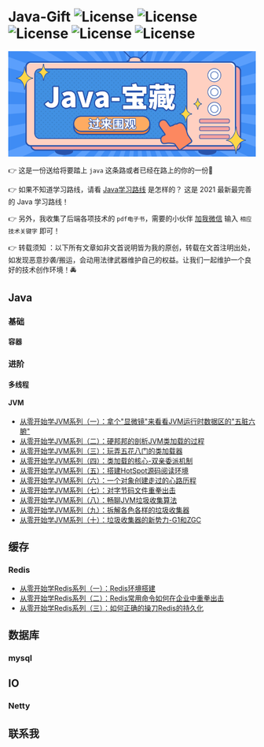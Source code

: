 # Java-Gift ![License](https://img.shields.io/badge/course-java-brightgreen) ![License](https://img.shields.io/badge/course-redis-orange) ![License](https://img.shields.io/badge/course-mysql-red) ![License](https://img.shields.io/badge/course-jvm-blue) ![License](https://img.shields.io/badge/course-thread-blueviolet)

![Java-宝藏](picture/Java-宝藏.png)

:point_right: 这是一份送给将要踏上 `java` 这条路或者已经在路上的你的一份:gift:

:point_right: 如果不知道学习路线，请看 [Java学习路线](doc/learn/Java学习路线.md) 是怎样的？ 这是 2021 最新最完善的 Java 学习路线！

:point_right: 另外，我收集了后端各项技术的 `pdf电子书`，需要的小伙伴 [加我微信](#联系我) 输入 `相应技术关键字` 即可！

:point_right: 转载须知 ：以下所有文章如非文首说明皆为我的原创，转载在文首注明出处，如发现恶意抄袭/搬运，会动用法律武器维护自己的权益。让我们一起维护一个良好的技术创作环境！:oncoming_police_car:

## Java

### 基础

#### 容器

### 进阶

#### 多线程

#### JVM

* [从零开始学JVM系列（一）：拿个"显微镜"来看看JVM运行时数据区的"五脏六腑"](doc/jvm/从零开始学JVM系列（一）：拿个"显微镜"来看看JVM运行时数据区的"五脏六腑".md)
* [从零开始学JVM系列（二）：硬邦邦的剖析JVM类加载的过程](doc/jvm/从零开始学JVM系列（二）：硬邦邦的剖析JVM类加载的过程.md)
* [从零开始学JVM系列（三）：玩弄五花八门的类加载器](doc/jvm/从零开始学JVM系列（三）：玩弄五花八门的类加载器.md)
* [从零开始学JVM系列（四）：类加载的核心-双亲委派机制](doc/jvm/从零开始学JVM系列（四）：类加载的核心-双亲委派机制.md)
* [从零开始学JVM系列（五）：搭建HotSpot源码阅读环境](doc/jvm/从零开始学JVM系列（五）：搭建HotSpot源码阅读环境.md)
* [从零开始学JVM系列（六）：一个对象创建走过的心路历程](doc/jvm/从零开始学JVM系列（六）：一个对象创建走过的心路历程.md)
* [从零开始学JVM系列（七）：对字节码文件重拳出击](doc/jvm/从零开始学JVM系列（七）：对字节码文件重拳出击.md)
* [从零开始学JVM系列（八）：畅聊JVM垃圾收集算法](doc/jvm/从零开始学JVM系列（八）：畅聊JVM垃圾收集算法.md)
* [从零开始学JVM系列（九）：拆解各色各样的垃圾收集器](doc/jvm/从零开始学JVM系列（九）：拆解各色各样的垃圾收集器.md)
* [从零开始学JVM系列（十）：垃圾收集器的新势力-G1和ZGC](doc/jvm/从零开始学JVM系列（十）：垃圾收集器的新势力-G1和ZGC.md)

## 缓存

### Redis

* [从零开始学Redis系列（一）：Redis环境搭建](doc/redis/从零开始学Redis系列（一）：Redis环境搭建.md)
* [从零开始学Redis系列（二）：Redis常用命令如何在企业中重拳出击](doc/redis/从零开始学Redis系列（二）：Redis常用命令如何在企业中重拳出击.md)
* [从零开始学Redis系列（三）：如何正确的操刀Redis的持久化](doc/redis/从零开始学Redis系列（三）：如何正确的操刀Redis的持久化.md)


## 数据库

### mysql


## IO

### Netty

## 联系我
